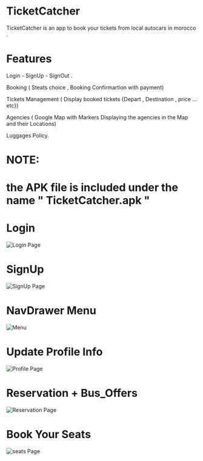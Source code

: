 
# TicketCatcher

TicketCatcher is an app to book your tickets from local autocars in morocco .

# Features

Login - SignUp - SignOut .

Booking ( Steats choice , Booking Confirmartion with payment)

Tickets Management ( Display booked tickets {Depart , Destination , price ... etc})

Agencies ( Google Map with Markers Displaying the agencies in the Map and their Locations)

Luggages Policy.

# NOTE:
# the APK file is included under the name " TicketCatcher.apk "


# Login
![Login Page](https://i.ibb.co/NZccDYS/login.png)

# SignUp
![SignUp Page](https://i.ibb.co/MPW9R5J/signup.png)

# NavDrawer Menu
![Menu](https://i.ibb.co/j4X0Kh6/menu.png)

# Update Profile Info
![Profile Page](https://i.ibb.co/GW4198J/profile.png)

# Reservation + Bus_Offers
![Reservation Page](https://i.ibb.co/PN8WXNJ/offers.png)

# Book Your Seats
![seats Page](https://i.ibb.co/fkvQGRL/book-seat.png)

